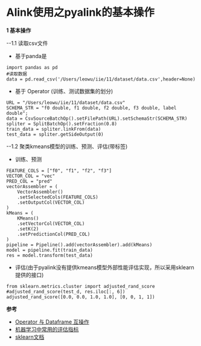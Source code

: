 # Alink使用之pyalink的基本操作

**1 基本操作**

--1.1 读取csv文件
- 基于panda是
~~~
import pandas as pd
#读取数据
data = pd.read_csv('/Users/leowu/iie/11/dataset/data.csv',header=None) 
~~~

- 基于 Operator (训练、测试数据集的划分)
~~~
URL = "/Users/leowu/iie/11/dataset/data.csv"
SCHEMA_STR = "f0 double, f1 double, f2 double, f3 double, label double";
data = CsvSourceBatchOp().setFilePath(URL).setSchemaStr(SCHEMA_STR)
spliter = SplitBatchOp().setFraction(0.8)
train_data = spliter.linkFrom(data)
test_data = spliter.getSideOutput(0)
~~~

--1.2 聚类kmeans模型的训练、预测、评估(带标签)
- 训练、预测
~~~
FEATURE_COLS = ["f0", "f1", "f2", "f3"]
VECTOR_COL = "vec"
PRED_COL = "pred"
vectorAssembler = (
    VectorAssembler()
    .setSelectedCols(FEATURE_COLS)
    .setOutputCol(VECTOR_COL)
)
kMeans = (
    KMeans()
    .setVectorCol(VECTOR_COL)
    .setK(2)
    .setPredictionCol(PRED_COL)
)
pipeline = Pipeline().add(vectorAssembler).add(kMeans)
model = pipeline.fit(train_data)
res = model.transform(test_data)
~~~

- 评估(由于pyalink没有提供kmeans模型外部性能评估实现，所以采用sklearn提供的接口)
~~~
from sklearn.metrics.cluster import adjusted_rand_score
#adjusted_rand_score(test_d, res.iloc[:, 6])
adjusted_rand_score([0.0, 0.0, 1.0, 1.0], [0, 0, 1, 1])
~~~


**参考**

- [Operator 与 Dataframe 互操作](https://github.com/alibaba/Alink/blob/master/docs/pyalink/pyalink-dataframe.md)
- [机器学习中常用的评估指标](https://juejin.im/post/5da2e88851882555a843023d#heading-32)
- [sklearn文档](https://scikit-learn.org/stable/modules/generated/sklearn.metrics.adjusted_rand_score.html)


